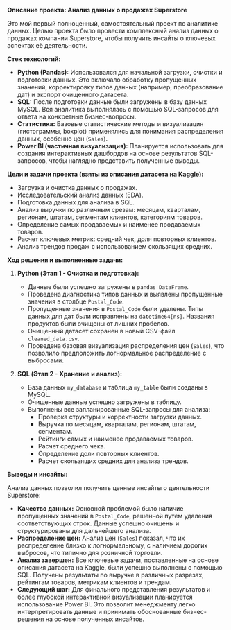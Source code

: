 **Описание проекта: Анализ данных о продажах Superstore**

Это мой первый полноценный, самостоятельный проект по аналитике данных. Целью проекта было провести комплексный анализ данных о продажах компании Superstore, чтобы получить инсайты о ключевых аспектах её деятельности.

**Стек технологий:**

*   **Python (Pandas):** Использовался для начальной загрузки, очистки и подготовки данных. Это включало обработку пропущенных значений, корректировку типов данных (например, преобразование дат) и экспорт очищенного датасета.
*   **SQL:** После подготовки данные были загружены в базу данных MySQL. Вся аналитика выполнялась с помощью SQL-запросов для ответа на конкретные бизнес-вопросы.
*   **Статистика:** Базовые статистические методы и визуализация (гистограммы, boxplot) применялись для понимания распределения данных, особенно цен (`Sales`).
*   **Power BI (частичная визуализация):** Планируется использовать для создания интерактивных дашбордов на основе результатов SQL-запросов, чтобы наглядно представить полученные выводы.

**Цели и задачи проекта (взяты из описания датасета на Kaggle):**

*   Загрузка и очистка данных о продажах.
*   Исследовательский анализ данных (EDA).
*   Подготовка данных для анализа в SQL.
*   Анализ выручки по различным срезам: месяцам, кварталам, регионам, штатам, сегментам клиентов, категориям товаров.
*   Определение самых продаваемых и наименее продаваемых товаров.
*   Расчет ключевых метрик: средний чек, доля повторных клиентов.
*   Анализ трендов продаж с использованием скользящих средних.

**Ход решения и выполненные задачи:**

1.  **Python (Этап 1 - Очистка и подготовка):**
    *   Данные были успешно загружены в `pandas DataFrame`.
    *   Проведена диагностика типов данных и выявлены пропущенные значения в столбце `Postal_Code`.
    *   Пропущенные значения в `Postal_Code` были удалены. Типы данных для дат были исправлены на `datetime64[ns]`. Названия продуктов были очищены от лишних пробелов.
    *   Очищенный датасет сохранен в новый CSV-файл `cleaned_data.csv`.
    *   Проведена базовая визуализация распределения цен (`Sales`), что позволило предположить логнормальное распределение с выбросами.

2.  **SQL (Этап 2 - Хранение и анализ):**
    *   База данных `my_database` и таблица `my_table` были созданы в MySQL.
    *   Очищенные данные успешно загружены в таблицу.
    *   Выполнены все запланированные SQL-запросы для анализа:
        *   Проверка структуры и корректности загрузки данных.
        *   Выручка по месяцам, кварталам, регионам, штатам, сегментам.
        *   Рейтинги самых и наименее продаваемых товаров.
        *   Расчет среднего чека.
        *   Определение доли повторных клиентов.
        *   Расчет скользящих средних для анализа трендов.

**Выводы и инсайты:**

Анализ данных позволил получить ценные инсайты о деятельности Superstore:

*   **Качество данных:** Основной проблемой было наличие пропущенных значений в `Postal_Code`, решённой путём удаления соответствующих строк. Данные успешно очищены и структурированы для дальнейшего анализа.
*   **Распределение цен:** Анализ цен (`Sales`) показал, что их распределение близко к логнормальному, с наличием дорогих выбросов, что типично для розничной торговли.
*   **Анализ завершен:** Все ключевые задачи, поставленные на основе описания датасета на Kaggle, были успешно выполнены с помощью SQL. Получены результаты по выручке в различных разрезах, рейтингам товаров, метрикам клиентов и трендам.
*   **Следующий шаг:** Для финального представления результатов и более глубокой интерактивной визуализации планируется использование Power BI. Это позволит менеджменту легко интерпретировать данные и принимать обоснованные бизнес-решения на основе полученных инсайтов.
